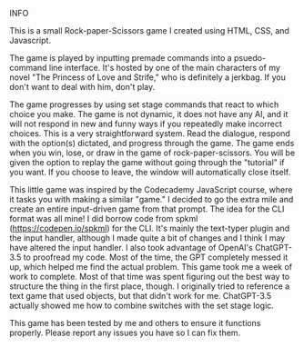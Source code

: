 INFO

This is a small Rock-paper-Scissors game I created using HTML, CSS, and Javascript.

The game is played by inputting premade commands into a psuedo-command line interface. 
It's hosted by one of the main characters of my novel "The Princess of Love and Strife," who is definitely a jerkbag. 
If you don't want to deal with him, don't play.

The game progresses by using set stage commands that react to which choice you make. 
The game is not dynamic, it does not have any AI, and it will not respond in new and funny ways if you repeatedly make incorrect choices. 
This is a very straightforward system. 
Read the dialogue, respond with the option(s) dictated, and progress through the game. 
The game ends when you win, lose, or draw in the game of rock-paper-scissors. 
You will be given the option to replay the game without going through the "tutorial" if you want.
If you choose to leave, the window will automatically close itself.

This little game was inspired by the Codecademy JavaScript course, where it tasks you with making a similar "game." 
I decided to go the extra mile and create an entire input-driven game from that prompt. 
The idea for the CLI format was all mine! 
I did borrow code from spkml (https://codepen.io/spkml) for the CLI. 
It's mainly the text-typer plugin and the input handler, although I made quite a bit of changes and I think I may have altered the input handler. 
I also took advantage of OpenAI's ChatGPT-3.5 to proofread my code. 
Most of the time, the GPT completely messed it up, which helped me find the actual problem. 
This game took me a week of work to complete. 
Most of that time was spent figuring out the best way to structure the thing in the first place, though. 
I originally tried to reference a text game that used objects, but that didn't work for me. 
ChatGPT-3.5 actually showed me how to combine switches with the set stage logic.

This game has been tested by me and others to ensure it functions properly. Please report any issues you have so I can fix them.
